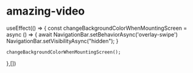# amazing-video

 useEffect(() => { 
    const changeBackgroundColorWhenMountingScreen = async () => {
        await NavigationBar.setBehaviorAsync('overlay-swipe')
        NavigationBar.setVisibilityAsync("hidden");
    }

    changeBackgroundColorWhenMountingScreen();
},[])
